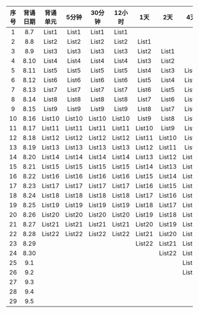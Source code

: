 | 序号 | 背诵日期 | 背诵单元 | 5分钟  | 30分钟 | 12小时 |  1天   |  2天   |  4天   |  7天   |
| :--: | :------: | :------: | :----: | :----: | :----: | :----: | :----: | :----: | :----: |
|  1   |   8.7    |  List1   | List1  | List1  | List1  |        |        |        |        |
|  2   |   8.8    |  List2   | List2  | List2  | List2  | List1  |        |        |        |
|  3   |   8.9    |  List3   | List3  | List3  | List3  | List2  | List1  |        |        |
|  4   |   8.10   |  List4   | List4  | List4  | List4  | List3  | List2  |        |        |
|  5   |   8.11   |  List5   | List5  | List5  | List5  | List4  | List3  | List1  |        |
|  6   |   8.12   |  List6   | List6  | List6  | List6  | List5  | List4  | List2  |        |
|  7   |   8.13   |  List7   | List7  | List7  | List7  | List6  | List5  | List3  |        |
|  8   |   8.14   |  List8   | List8  | List8  | List8  | List7  | List6  | List4  | List1  |
|  9   |   8.15   |  List9   | List9  | List9  | List9  | List8  | List7  | List5  | List2  |
|  10  |   8.16   |  List10  | List10 | List10 | List10 | List9  | List8  | List6  | List3  |
|  11  |   8.17   |  List11  | List11 | List11 | List11 | List10 | List9  | List7  | List4  |
|  12  |   8.18   |  List12  | List12 | List12 | List12 | List11 | List10 | List8  | List5  |
|  13  |   8.19   |  List13  | List13 | List13 | List13 | List12 | List11 | List9  | List6  |
|  14  |   8.20   |  List14  | List14 | List14 | List14 | List13 | List12 | List10 | List7  |
|  15  |   8.21   |  List15  | List15 | List15 | List15 | List14 | List13 | List11 | List8  |
|  16  |   8.22   |  List16  | List16 | List16 | List16 | List15 | List14 | List12 | List9  |
|  17  |   8.23   |  List17  | List17 | List17 | List17 | List16 | List15 | List13 | List10 |
|  18  |   8.24   |  List18  | List18 | List18 | List18 | List17 | List16 | List14 | List11 |
|  19  |   8.25   |  List19  | List19 | List19 | List19 | List18 | List17 | List15 | List12 |
|  20  |   8.26   |  List20  | List20 | List20 | List20 | List19 | List18 | List16 | List13 |
|  21  |   8.27   |  List21  | List21 | List21 | List21 | List20 | List19 | List17 | List14 |
|  22  |   8.28   |  List22  | List22 | List22 | List22 | List21 | List20 | List18 | List15 |
|  23  |   8.29   |          |        |        |        | List22 | List21 | List19 | List16 |
|  24  |   8.30   |          |        |        |        |        | List22 | List20 | List17 |
|  25  |   9.1    |          |        |        |        |        |        | List21 | List18 |
|  26  |   9.2    |          |        |        |        |        |        | List22 | List19 |
|  27  |   9.3    |          |        |        |        |        |        |        | List20 |
|  28  |   9.4    |          |        |        |        |        |        |        | List21 |
|  29  |   9.5    |          |        |        |        |        |        |        | List22 |

